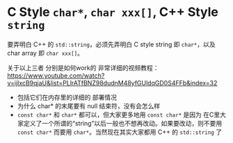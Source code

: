 # C Style `char*`, `char xxx[]`, C++ Style `string`

要弄明白 C++ 的 `std::string`，必须先弄明白 C style string 即 `char*`，以及 char array 即 `char xxx[]`。

关于以上三者 分别是如何work的 非常详细的视频教程：https://www.youtube.com/watch?v=ijIxcB9qjaU&list=PLlrATfBNZ98dudnM48yfGUldqGD0S4FFb&index=32
* 包括它们在内存里的详细的 部署情况
* 为什么 char* 的末尾要有 null 结束符，没有会怎么样
* `const char*` 和 `char*` 都可以，但大家更多地用 `const char*` 是因为 在C里大家定义了一个所谓的“string”以后一般也不想再改动。如果要改动，则不要用 `const char*` 而要用 `char*`。当然现在其实大家都用 C++ 的 `std::string` 了


